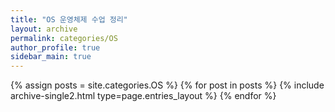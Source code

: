 ```yaml
---
title: "OS 운영체제 수업 정리"
layout: archive
permalink: categories/OS
author_profile: true
sidebar_main: true
---
```


{% assign posts = site.categories.OS %}
{% for post in posts %} {% include archive-single2.html type=page.entries_layout %} {% endfor %}
